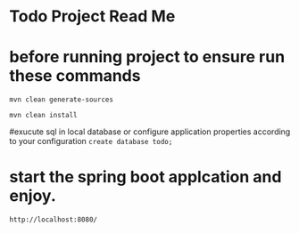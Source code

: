 # Todo Project Read Me

# before running project to ensure run these commands

``` mvn clean generate-sources ```

``` mvn clean install ```

#exucute sql in local database or configure application properties according to your configuration
``` create database todo; ```

# start the spring boot applcation and enjoy.

``` http://localhost:8080/ ```

